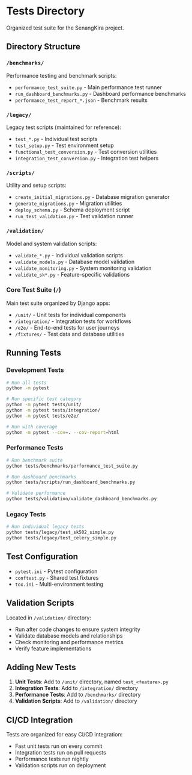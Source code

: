 # Tests Directory

Organized test suite for the SenangKira project.

## Directory Structure

### `/benchmarks/`
Performance testing and benchmark scripts:
- `performance_test_suite.py` - Main performance test runner
- `run_dashboard_benchmarks.py` - Dashboard performance benchmarks
- `performance_test_report_*.json` - Benchmark results

### `/legacy/`
Legacy test scripts (maintained for reference):
- `test_*.py` - Individual test scripts
- `test_setup.py` - Test environment setup
- `functional_test_conversion.py` - Test conversion utilities
- `integration_test_conversion.py` - Integration test helpers

### `/scripts/`
Utility and setup scripts:
- `create_initial_migrations.py` - Database migration generator
- `generate_migrations.py` - Migration utilities
- `deploy_schema.py` - Schema deployment script
- `run_test_validation.py` - Test validation runner

### `/validation/`
Model and system validation scripts:
- `validate_*.py` - Individual validation scripts
- `validate_models.py` - Database model validation
- `validate_monitoring.py` - System monitoring validation
- `validate_sk*.py` - Feature-specific validations

### Core Test Suite (`/`)
Main test suite organized by Django apps:
- `/unit/` - Unit tests for individual components
- `/integration/` - Integration tests for workflows
- `/e2e/` - End-to-end tests for user journeys
- `/fixtures/` - Test data and database utilities

## Running Tests

### Development Tests
```bash
# Run all tests
python -m pytest

# Run specific test category
python -m pytest tests/unit/
python -m pytest tests/integration/
python -m pytest tests/e2e/

# Run with coverage
python -m pytest --cov=. --cov-report=html
```

### Performance Tests
```bash
# Run benchmark suite
python tests/benchmarks/performance_test_suite.py

# Run dashboard benchmarks
python tests/scripts/run_dashboard_benchmarks.py

# Validate performance
python tests/validation/validate_dashboard_benchmarks.py
```

### Legacy Tests
```bash
# Run individual legacy tests
python tests/legacy/test_sk502_simple.py
python tests/legacy/test_celery_simple.py
```

## Test Configuration

- `pytest.ini` - Pytest configuration
- `conftest.py` - Shared test fixtures
- `tox.ini` - Multi-environment testing

## Validation Scripts

Located in `/validation/` directory:
- Run after code changes to ensure system integrity
- Validate database models and relationships
- Check monitoring and performance metrics
- Verify feature implementations

## Adding New Tests

1. **Unit Tests**: Add to `/unit/` directory, named `test_<feature>.py`
2. **Integration Tests**: Add to `/integration/` directory
3. **Performance Tests**: Add to `/benchmarks/` directory
4. **Validation Scripts**: Add to `/validation/` directory

## CI/CD Integration

Tests are organized for easy CI/CD integration:
- Fast unit tests run on every commit
- Integration tests run on pull requests
- Performance tests run nightly
- Validation scripts run on deployment